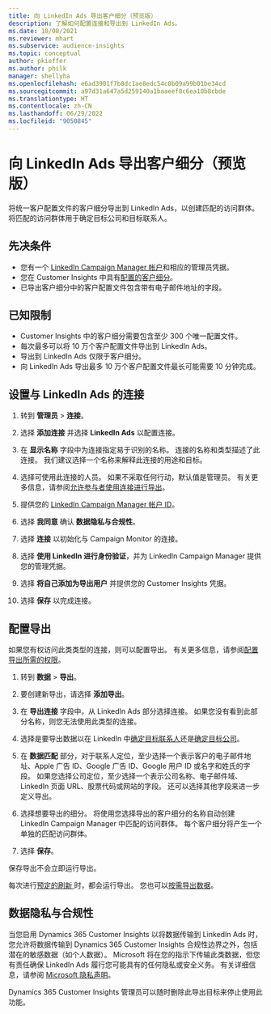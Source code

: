 ```yaml
---
title: 向 LinkedIn Ads 导出客户细分（预览版）
description: 了解如何配置连接和导出到 LinkedIn Ads。
ms.date: 10/08/2021
ms.reviewer: mhart
ms.subservice: audience-insights
ms.topic: conceptual
author: pkieffer
ms.author: philk
manager: shellyha
ms.openlocfilehash: e6ad3901f7b8dc1ae8edc54c0b09a99b01be34cd
ms.sourcegitcommit: a97d31a647a5d259140a1baaeef8c6ea10b8cbde
ms.translationtype: HT
ms.contentlocale: zh-CN
ms.lasthandoff: 06/29/2022
ms.locfileid: "9050845"
---
```

# <a name="export-segments-to-linkedin-ads-preview"></a>向 LinkedIn Ads 导出客户细分（预览版）

将统一客户配置文件的客户细分导出到 LinkedIn Ads，以创建匹配的访问群体。 将匹配的访问群体用于确定目标公司和目标联系人。

## <a name="prerequisites"></a>先决条件

-   您有一个 [LinkedIn Campaign Manager 帐户](https://business.linkedin.com/marketing-solutions/ads)和相应的管理员凭据。
-   您在 Customer Insights 中具有[配置的客户细分](segments.md)。
-   已导出客户细分中的客户配置文件包含带有电子邮件地址的字段。

## <a name="known-limitations"></a>已知限制

- Customer Insights 中的客户细分需要包含至少 300 个唯一配置文件。 
- 每次最多可以将 10 万个客户配置文件导出到 LinkedIn Ads。
- 导出到 LinkedIn Ads 仅限于客户细分。
- 向 LinkedIn Ads 导出最多 10 万个客户配置文件最长可能需要 10 分钟完成。 

## <a name="set-up-the-connection-to-linkedin-ads"></a>设置与 LinkedIn Ads 的连接

1. 转到 **管理员** > **连接**。

1. 选择 **添加连接** 并选择 **LinkedIn Ads** 以配置连接。

1. 在 **显示名称** 字段中为连接指定易于识别的名称。 连接的名称和类型描述了此连接。 我们建议选择一个名称来解释此连接的用途和目标。

1. 选择可使用此连接的人员。 如果不采取任何行动，默认值是管理员。 有关更多信息，请参阅[允许参与者使用连接进行导出](connections.md#allow-contributors-to-use-a-connection-for-exports)。

1. 提供您的 [LinkedIn Campaign Manager 帐户 ID](https://www.linkedin.com/help/lms/answer/a424270)。

1. 选择 **我同意** 确认 **数据隐私与合规性**。

1. 选择 **连接** 以初始化与 Campaign Monitor 的连接。

1. 选择 **使用 LinkedIn 进行身份验证**，并为 LinkedIn Campaign Manager 提供您的管理凭据。

1. 选择 **将自己添加为导出用户** 并提供您的 Customer Insights 凭据。

1. 选择 **保存** 以完成连接。

## <a name="configure-an-export"></a>配置导出

如果您有权访问此类类型的连接，则可以配置导出。 有关更多信息，请参阅[配置导出所需的权限](export-destinations.md#set-up-a-new-export)。

1. 转到 **数据** > **导出**。

1. 要创建新导出，请选择 **添加导出**。

1. 在 **导出连接** 字段中，从 LinkedIn Ads 部分选择连接。 如果您没有看到此部分名称，则您无法使用此类型的连接。

1. 选择是要导出数据以在 LinkedIn 中[确定目标联系人](https://business.linkedin.com/marketing-solutions/ad-targeting/contact-targeting)还是[确定目标公司](https://business.linkedin.com/marketing-solutions/ad-targeting/account-targeting)。 

1. 在 **数据匹配** 部分，对于联系人定位，至少选择一个表示客户的电子邮件地址、Apple 广告 ID、Google 广告 ID、Google 用户 ID 或名字和姓氏的字段。 如果您选择公司定位，至少选择一个表示公司名称、电子邮件域、LinkedIn 页面 URL、股票代码或网站的字段。 还可以选择其他字段来进一步定义导出。 

1. 选择想要导出的细分。 将使用您选择导出的客户细分的名称自动创建 LinkedIn Campaign Manager 中匹配的访问群体。 每个客户细分将产生一个单独的匹配访问群体。 

1. 选择 **保存**。

保存导出不会立即运行导出。

每次进行[预定的刷新 ](system.md#schedule-tab)时，都会运行导出。 您也可以[按需导出数据](export-destinations.md#run-exports-on-demand)。 


## <a name="data-privacy-and-compliance"></a>数据隐私与合规性

当您启用 Dynamics 365 Customer Insights 以将数据传输到 LinkedIn Ads 时，您允许将数据传输到 Dynamics 365 Customer Insights 合规性边界之外，包括潜在的敏感数据（如个人数据）。 Microsoft 将在您的指示下传输此类数据，但您有责任确保 LinkedIn Ads 履行您可能具有的任何隐私或安全义务。 有关详细信息，请参阅 [Microsoft 隐私声明](https://go.microsoft.com/fwlink/?linkid=396732)。

Dynamics 365 Customer Insights 管理员可以随时删除此导出目标来停止使用此功能。
